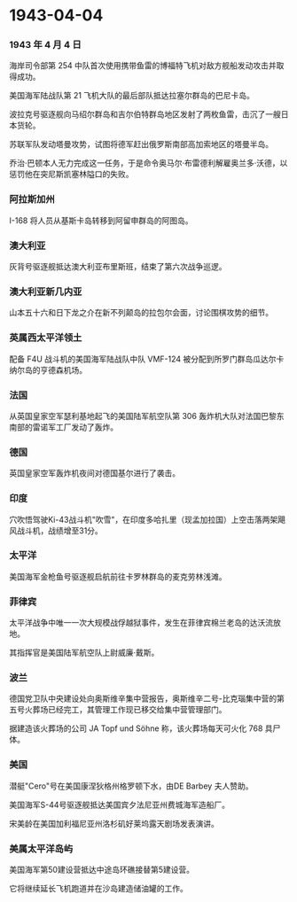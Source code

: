 # 1943-04-04

### 1943 年 4 月 4 日

海岸司令部第 254
中队首次使用携带鱼雷的博福特飞机对敌方舰船发动攻击并取得成功。

美国海军陆战队第 21 飞机大队的最后部队抵达拉塞尔群岛的巴尼卡岛。

波拉克号驱逐舰向马绍尔群岛和吉尔伯特群岛地区发射了两枚鱼雷，击沉了一艘日本货轮。

苏联军队发动塔曼攻势，试图将德军赶出俄罗斯南部高加索地区的塔曼半岛。

乔治·巴顿本人无力完成这一任务，于是命令奥马尔·布雷德利解雇奥兰多·沃德，以惩罚他在突尼斯凯塞林隘口的失败。

### 阿拉斯加州

I-168 将人员从基斯卡岛转移到阿留申群岛的阿图岛。

### 澳大利亚

灰背号驱逐舰抵达澳大利亚布里斯班，结束了第六次战争巡逻。

### 澳大利亚新几内亚

山本五十六和日下龙之介在新不列颠岛的拉包尔会面，讨论围棋攻势的细节。

### 英属西太平洋领土

配备 F4U 战斗机的美国海军陆战队中队 VMF-124
被分配到所罗门群岛瓜达尔卡纳尔岛的亨德森机场。

### 法国

从英国皇家空军瑟利基地起飞的美国陆军航空队第 306
轰炸机大队对法国巴黎东南部的雷诺军工厂发动了轰炸。

### 德国

英国皇家空军轰炸机夜间对德国基尔进行了袭击。

### 印度

穴吹悟驾驶Ki-43战斗机"吹雪"，在印度多哈扎里（现孟加拉国）上空击落两架飓风战斗机，战绩增至31分。

### 太平洋

美国海军金枪鱼号驱逐舰启航前往卡罗林群岛的麦克劳林浅滩。

### 菲律宾

太平洋战争中唯一一次大规模战俘越狱事件，发生在菲律宾棉兰老岛的达沃流放地。

其指挥官是美国陆军航空队上尉威廉·戴斯。

### 波兰

德国党卫队中央建设处向奥斯维辛集中营报告，奥斯维辛二号-比克瑙集中营的第五号火葬场已经完工，其管理工作现已移交给集中营管理部门。

据建造该火葬场的公司 JA Topf und Söhne 称，该火葬场每天可火化 768
具尸体。

### 美国

潜艇"Cero"号在美国康涅狄格州格罗顿下水，由DE Barbey 夫人赞助。

美国海军S-44号驱逐舰抵达美国宾夕法尼亚州费城海军造船厂。

宋美龄在美国加利福尼亚州洛杉矶好莱坞露天剧场发表演讲。

### 美属太平洋岛屿

美国海军第50建设营抵达中途岛环礁接替第5建设营。

它将继续延长飞机跑道并在沙岛建造储油罐的工作。